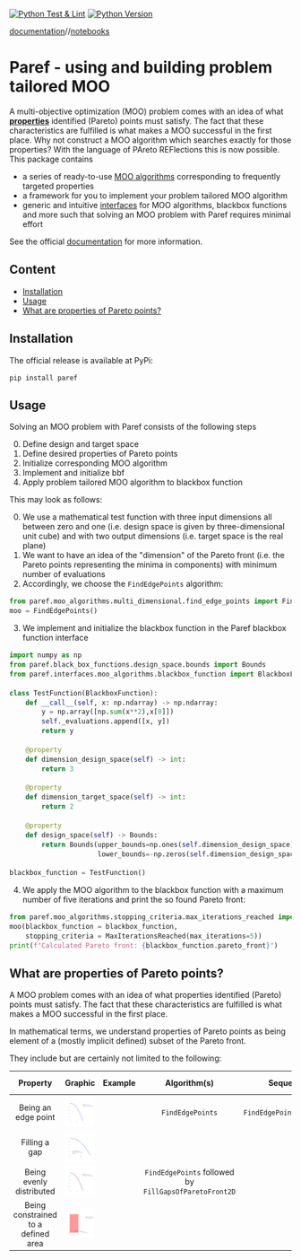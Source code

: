 [![Python Test & Lint](https://github.com/nicolaipalm/paref/actions/workflows/python-test.yml/badge.svg)](https://github.com/nicolaipalm/paref/actions/workflows/python-test.yml)
[![Python Version](https://img.shields.io/badge/python-3.9+-blue.svg?style=plastic)](https://www.python.org/downloads/)


[documentation](https://pybe.readthedocs.io/en/latest/)//[notebooks](https://github.com/nicolaipalm/paref/tree/main/docs/notebooks)

# Paref - using and building problem tailored MOO

A multi-objective optimization (MOO) problem comes with an idea of what **[
properties](#what-are-properties-of-pareto-points)** identified (Pareto) points must satisfy.
The fact that these characteristics are fulfilled is what makes a MOO successful in the first place.
Why not construct a MOO algorithm which searches exactly for those properties?
With the language of PAreto REFlections this is now possible.
This package contains

- a series of ready-to-use [MOO algorithms](https://github.com/nicolaipalm/paref/tree/main/paref/moo_algorithms) corresponding to frequently targeted properties
- a framework for you to implement your problem tailored MOO algorithm
- generic and intuitive [interfaces](https://github.com/nicolaipalm/paref/tree/main/paref/interfaces) for MOO algorithms, blackbox functions and more such that solving an MOO problem with Paref requires minimal effort

See the official [documentation](https://paref.readthedocs.io/en/latest/) for more information.

## Content

- [Installation](#installation)
- [Usage](#usage)
- [What are properties of Pareto points?](#what-are-properties-of-pareto-points)

## Installation

The official release is available at PyPi:

```
pip install paref
```

## Usage

Solving an MOO problem with Paref consists of the following steps

0. Define design and target space
1. Define desired properties of Pareto points
2. Initialize corresponding MOO algorithm
3. Implement and initialize bbf
4. Apply problem tailored MOO algorithm to blackbox function

This may look as follows:

0. We use a mathematical test function with three input dimensions all between zero and one (i.e. design space is given by three-dimensional unit cube) and with two output dimensions (i.e. target space is the real plane)
1. We want to have an idea of the "dimension" of the Pareto front (i.e. the Pareto points representing the minima in
   components) with minimum number of evaluations
2. Accordingly, we choose the ``FindEdgePoints`` algorithm:

```python
from paref.moo_algorithms.multi_dimensional.find_edge_points import FindEdgePoints
moo = FindEdgePoints()
```

3. We implement and initialize the blackbox function in the Paref blackbox function interface

```python
import numpy as np
from paref.black_box_functions.design_space.bounds import Bounds
from paref.interfaces.moo_algorithms.blackbox_function import BlackboxFunction

class TestFunction(BlackboxFunction):
    def __call__(self, x: np.ndarray) -> np.ndarray:
        y = np.array([np.sum(x**2),x[0]])
        self._evaluations.append([x, y])
        return y

    @property
    def dimension_design_space(self) -> int:
        return 3

    @property
    def dimension_target_space(self) -> int:
        return 2

    @property
    def design_space(self) -> Bounds:
        return Bounds(upper_bounds=np.ones(self.dimension_design_space),
                      lower_bounds=-np.zeros(self.dimension_design_space))

blackbox_function = TestFunction()
```

4. We apply the MOO algorithm to the blackbox function with a maximum number of five iterations and print the so found Pareto front:
```python
from paref.moo_algorithms.stopping_criteria.max_iterations_reached import MaxIterationsReached
moo(blackbox_function = blackbox_function,
    stopping_criteria = MaxIterationsReached(max_iterations=5))
print(f"Calculated Pareto front: {blackbox_function.pareto_front}")
```

## What are properties of Pareto points?
A MOO problem comes with an idea of what properties identified (Pareto) points must satisfy.
The fact that these characteristics are fulfilled is what makes a MOO successful in the first place.

In mathematical terms, we understand properties of Pareto points as being element of a
(mostly implicit defined) subset of the Pareto front.

They include but are certainly not limited to the following:

|              Property               |                                       Graphic                                        | Example |                        Algorithm(s)                         |          Sequence           |  Pareto reflection   |
|:-----------------------------------:|:------------------------------------------------------------------------------------:|:-------:|:-----------------------------------------------------------:|:---------------------------:|:--------------------:|
|         Being an edge point         |     ![Edge point](./docs/graphics/plots/reflections/FindEdgePointsSequence.svg)      |         |                     ``FindEdgePoints``                      | ``FindEdgePointsSequence``  |                      |
|            Filling a gap            |             ![Fill gap](./docs/graphics/plots/reflections/FillGap2D.svg)             |         |                                                             |                             |    ``FillGap2D``     |
|      Being evenly distributed       | ![Edge point](./docs/graphics/plots/reflections/FillGapsOfParetoFrontSequence2D.svg) |         | ``FindEdgePoints`` followed by ``FillGapsOfParetoFront2D``  |                             |                      |
| Being constrained to a defined area |          ![Fill gap](./docs/graphics/plots/reflections/RestrictByPoint.svg)          |         |                                                             |                             | ``RestrictByPoint``  |
